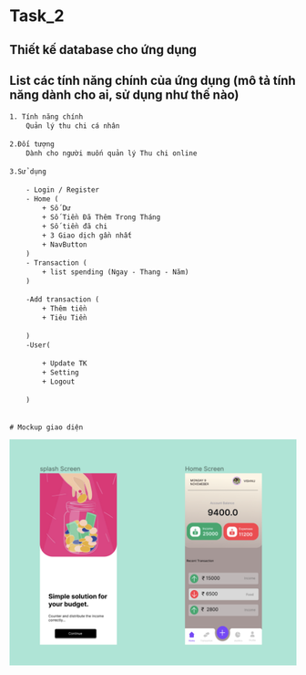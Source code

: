 # Task_2

## Thiết kế database cho ứng dụng

## List các tính năng chính của ứng dụng (mô tả tính năng dành cho ai, sử dụng như thế nào)

    1. Tính năng chính
        Quản lý thu chi cá nhân

    2.Đối tượng
        Dành cho người muốn quản lý Thu chi online

    3.Sử dụng

        - Login / Register
        - Home (
            + Số Dư
            + Số Tiền Đã Thêm Trong Tháng
            + Số tiền đã chi
            + 3 Giao dịch gần nhất
            + NavButton
        )
        - Transaction (
            + list spending (Ngay - Thang - Năm)
        )

        -Add transaction (
            + Thêm tiền
            + Tiêu Tiền

        )
        -User(

            + Update TK
            + Setting
            + Logout

        )


    # Mockup giao diện

![](./assets/1.png)
